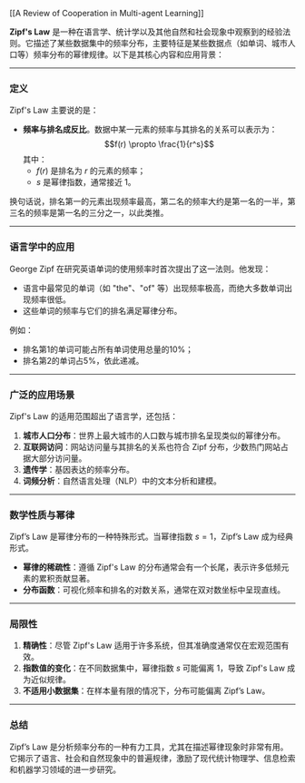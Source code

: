 [[A Review of Cooperation in Multi-agent Learning]]

**Zipf's Law** 是一种在语言学、统计学以及其他自然和社会现象中观察到的经验法则。它描述了某些数据集中的频率分布，主要特征是某些数据点（如单词、城市人口等）频率分布的幂律规律。以下是其核心内容和应用背景：

---

### **定义**
Zipf's Law 主要说的是：
- **频率与排名成反比**。数据中某一元素的频率与其排名的关系可以表示为：
  $$f(r) \propto \frac{1}{r^s}$$
  其中：
  - $f(r)$ 是排名为 $r$ 的元素的频率；
  - $s$ 是幂律指数，通常接近 1。

换句话说，排名第一的元素出现频率最高，第二名的频率大约是第一名的一半，第三名的频率是第一名的三分之一，以此类推。

---

### **语言学中的应用**
George Zipf 在研究英语单词的使用频率时首次提出了这一法则。他发现：
- 语言中最常见的单词（如 "the"、"of" 等）出现频率极高，而绝大多数单词出现频率很低。
- 这些单词的频率与它们的排名满足幂律分布。

例如：
- 排名第1的单词可能占所有单词使用总量的10%；
- 排名第2的单词占5%，依此递减。

---

### **广泛的应用场景**
Zipf's Law 的适用范围超出了语言学，还包括：
1. **城市人口分布**：世界上最大城市的人口数与城市排名呈现类似的幂律分布。
2. **互联网访问**：网站访问量与其排名的关系也符合 Zipf 分布，少数热门网站占据大部分访问量。
3. **遗传学**：基因表达的频率分布。
4. **词频分析**：自然语言处理（NLP）中的文本分析和建模。

---

### **数学性质与幂律**
Zipf’s Law 是幂律分布的一种特殊形式。当幂律指数 $s = 1$，Zipf’s Law 成为经典形式。

- **幂律的稀疏性**：遵循 Zipf's Law 的分布通常会有一个长尾，表示许多低频元素的累积贡献显著。
- **分布函数**：可视化频率和排名的对数关系，通常在双对数坐标中呈现直线。

---

### **局限性**
1. **精确性**：尽管 Zipf's Law 适用于许多系统，但其准确度通常仅在宏观范围有效。
2. **指数值的变化**：在不同数据集中，幂律指数 $s$ 可能偏离 1，导致 Zipf's Law 成为近似规律。
3. **不适用小数据集**：在样本量有限的情况下，分布可能偏离 Zipf’s Law。

---

### **总结**
Zipf’s Law 是分析频率分布的一种有力工具，尤其在描述幂律现象时非常有用。它揭示了语言、社会和自然现象中的普遍规律，激励了现代统计物理学、信息检索和机器学习领域的进一步研究。